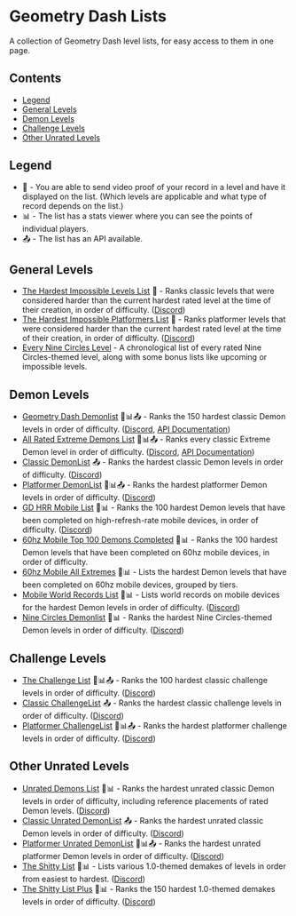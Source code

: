 # Geometry Dash Lists

A collection of Geometry Dash level lists, for easy access to them in one page.

## Contents

- [Legend](#legend)
- [General Levels](#general-levels)
- [Demon Levels](#demon-levels)
- [Challenge Levels](#challenge-levels)
- [Other Unrated Levels](#other-unrated-levels)

## Legend

- 🎥 - You are able to send video proof of your record in a level and have it displayed on the list. (Which levels are applicable and what type of record depends on the list.)
- 📊 - The list has a stats viewer where you can see the points of individual players.
- 📤 - The list has an API available.

## General Levels

- [The Hardest Impossible Levels List](https://docs.google.com/document/d/1byBf60vW_Tq7TjQPyniBxQ1Iw9CtSURJU4_Cl1IziqY/edit) 🎥 - Ranks classic levels that were considered harder than the current hardest rated level at the time of their creation, in order of difficulty. ([Discord](https://discord.gg/MHx4Nbp))
- [The Hardest Impossible Platformers List](https://docs.google.com/document/u/1/d/12HALhwObb3ER4K411XcSN8z1340Bd07acOk10aURttQ/edit) 🎥 - Ranks platformer levels that were considered harder than the current hardest rated level at the time of their creation, in order of difficulty. ([Discord](https://discord.gg/MHx4Nbp))
- [Every Nine Circles Level](https://sites.google.com/view/nothingisscary/home/every-nine-circles-level-homepage) - A chronological list of every rated Nine Circles-themed level, along with some bonus lists like upcoming or impossible levels.

## Demon Levels

- [Geometry Dash Demonlist](https://pointercrate.com/demonlist/) 🎥📊📤 - Ranks the 150 hardest classic Demon levels in order of difficulty. ([Discord](https://discord.gg/demonlist), [API Documentation](https://pointercrate.com/documentation/index))
- [All Rated Extreme Demons List](https://aredl.net/) 🎥📊📤 - Ranks every classic Extreme Demon level in order of difficulty. ([Discord](https://discord.gg/aredl), [API Documentation](https://api.aredl.net/docs/index.html))
- [Classic DemonList](https://www.demonlist.com/classic/rated) 📤 - Ranks the hardest classic Demon levels in order of difficulty. ([Discord](https://discord.gg/DemonListGD))
- [Platformer DemonList](https://www.demonlist.com/platformer/rated) 🎥📊📤 - Ranks the hardest platformer Demon levels in order of difficulty. ([Discord](https://discord.gg/DemonListGD))
- [GD HRR Mobile List](https://mobilepointercrate.com/) 🎥📊 - Ranks the 100 hardest Demon levels that have been completed on high-refresh-rate mobile devices, in order of difficulty. ([Discord](https://discord.gg/4WuKex2Rss))
- [60hz Mobile Top 100 Demons Completed](https://sites.google.com/view/gd-mobile-lists/top-100-demons-completed) 🎥📊 - Ranks the 100 hardest Demon levels that have been completed on 60hz mobile devices, in order of difficulty.
- [60hz Mobile All Extremes](https://sites.google.com/view/gd-mobile-lists/all-extremes) 🎥📊 - Lists the hardest Demon levels that have been completed on 60hz mobile devices, grouped by tiers.
- [Mobile World Records List](https://gdmobilewrlist.com/main) 🎥📊 - Lists world records on mobile devices for the hardest Demon levels in order of difficulty. ([Discord](https://discord.gg/9dgpqqhhc2))
- [Nine Circles Demonlist](https://sites.google.com/view/nine-circles-demonlist/main-list) 🎥📊 - Ranks the hardest Nine Circles-themed Demon levels in order of difficulty. ([Discord](https://discord.gg/aA9Q54jNXy))

## Challenge Levels

- [The Challenge List](https://challengelist.gd/challenges/) 🎥📊📤 - Ranks the 100 hardest classic challenge levels in order of difficulty. ([Discord](https://discord.gg/EAuuURmH))
- [Classic ChallengeList](https://www.demonlist.com/classic/challenge) 📤 - Ranks the hardest classic challenge levels in order of difficulty. ([Discord](https://discord.gg/DemonListGD))
- [Platformer ChallengeList](https://www.demonlist.com/classic/challenge) 🎥📊📤 - Ranks the hardest platformer challenge levels in order of difficulty. ([Discord](https://discord.gg/DemonListGD))

## Other Unrated Levels

- [Unrated Demons List](https://udl.pages.dev/#/) 🎥📊 - Ranks the hardest unrated classic Demon levels in order of difficulty, including reference placements of rated Demon levels. ([Discord](https://discord.gg/Uj8m4rr8WA))
- [Classic Unrated DemonList](https://www.demonlist.com/classic/unrated) 📤 - Ranks the hardest unrated classic Demon levels in order of difficulty. ([Discord](https://discord.gg/DemonListGD))
- [Platformer Unrated DemonList](https://www.demonlist.com/platformer/unrated) 🎥📊📤 - Ranks the hardest unrated platformer Demon levels in order of difficulty. ([Discord](https://discord.gg/DemonListGD))
- [The Shitty List](https://tsl.pages.dev/#/) 🎥📊 - Lists various 1.0-themed demakes of levels in order from easiest to hardest. ([Discord](https://discord.gg/MApKMWZazm))
- [The Shitty List Plus](https://tslplus.pages.dev/#/) 🎥📊 - Ranks the 150 hardest 1.0-themed demakes levels in order of difficulty. ([Discord](https://discord.gg/MApKMWZazm))
